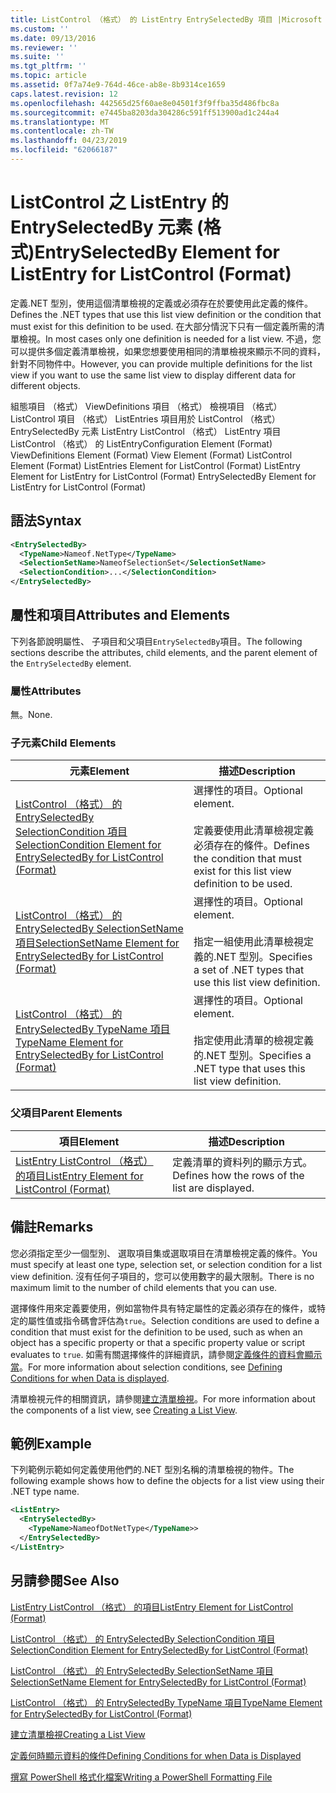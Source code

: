 ```yaml
---
title: ListControl （格式） 的 ListEntry EntrySelectedBy 項目 |Microsoft Docs
ms.custom: ''
ms.date: 09/13/2016
ms.reviewer: ''
ms.suite: ''
ms.tgt_pltfrm: ''
ms.topic: article
ms.assetid: 0f7a74e9-764d-46ce-ab8e-8b9314ce1659
caps.latest.revision: 12
ms.openlocfilehash: 442565d25f60ae8e04501f3f9ffba35d486fbc8a
ms.sourcegitcommit: e7445ba8203da304286c591ff513900ad1c244a4
ms.translationtype: MT
ms.contentlocale: zh-TW
ms.lasthandoff: 04/23/2019
ms.locfileid: "62066187"
---
```

# <a name="entryselectedby-element-for-listentry-for-listcontrol-format"></a><span data-ttu-id="fb0e0-102">ListControl 之 ListEntry 的 EntrySelectedBy 元素 (格式)</span><span class="sxs-lookup"><span data-stu-id="fb0e0-102">EntrySelectedBy Element for ListEntry for ListControl (Format)</span></span>

<span data-ttu-id="fb0e0-103">定義.NET 型別，使用這個清單檢視的定義或必須存在於要使用此定義的條件。</span><span class="sxs-lookup"><span data-stu-id="fb0e0-103">Defines the .NET types that use this list view definition or the condition that must exist for this definition to be used.</span></span> <span data-ttu-id="fb0e0-104">在大部分情況下只有一個定義所需的清單檢視。</span><span class="sxs-lookup"><span data-stu-id="fb0e0-104">In most cases only one definition is needed for a list view.</span></span> <span data-ttu-id="fb0e0-105">不過，您可以提供多個定義清單檢視，如果您想要使用相同的清單檢視來顯示不同的資料，針對不同物件中。</span><span class="sxs-lookup"><span data-stu-id="fb0e0-105">However, you can provide multiple definitions for the list view if you want to use the same list view to display different data for different objects.</span></span>

<span data-ttu-id="fb0e0-106">組態項目 （格式） ViewDefinitions 項目 （格式） 檢視項目 （格式） ListControl 項目 （格式） ListEntries 項目用於 ListControl （格式） EntrySelectedBy 元素 ListEntry ListControl （格式） ListEntry 項目ListControl （格式） 的 ListEntry</span><span class="sxs-lookup"><span data-stu-id="fb0e0-106">Configuration Element (Format) ViewDefinitions Element (Format) View Element (Format) ListControl Element (Format) ListEntries Element for ListControl (Format) ListEntry Element for ListEntry for ListControl (Format) EntrySelectedBy Element for ListEntry for ListControl (Format)</span></span>

## <a name="syntax"></a><span data-ttu-id="fb0e0-107">語法</span><span class="sxs-lookup"><span data-stu-id="fb0e0-107">Syntax</span></span>

```xml
<EntrySelectedBy>
  <TypeName>Nameof.NetType</TypeName>
  <SelectionSetName>NameofSelectionSet</SelectionSetName>
  <SelectionCondition>...</SelectionCondition>
</EntrySelectedBy>
```

## <a name="attributes-and-elements"></a><span data-ttu-id="fb0e0-108">屬性和項目</span><span class="sxs-lookup"><span data-stu-id="fb0e0-108">Attributes and Elements</span></span>

<span data-ttu-id="fb0e0-109">下列各節說明屬性、 子項目和父項目`EntrySelectedBy`項目。</span><span class="sxs-lookup"><span data-stu-id="fb0e0-109">The following sections describe the attributes, child elements, and the parent element of the `EntrySelectedBy` element.</span></span>

### <a name="attributes"></a><span data-ttu-id="fb0e0-110">屬性</span><span class="sxs-lookup"><span data-stu-id="fb0e0-110">Attributes</span></span>

<span data-ttu-id="fb0e0-111">無。</span><span class="sxs-lookup"><span data-stu-id="fb0e0-111">None.</span></span>

### <a name="child-elements"></a><span data-ttu-id="fb0e0-112">子元素</span><span class="sxs-lookup"><span data-stu-id="fb0e0-112">Child Elements</span></span>

|<span data-ttu-id="fb0e0-113">元素</span><span class="sxs-lookup"><span data-stu-id="fb0e0-113">Element</span></span>|<span data-ttu-id="fb0e0-114">描述</span><span class="sxs-lookup"><span data-stu-id="fb0e0-114">Description</span></span>|
|-------------|-----------------|
|[<span data-ttu-id="fb0e0-115">ListControl （格式） 的 EntrySelectedBy SelectionCondition 項目</span><span class="sxs-lookup"><span data-stu-id="fb0e0-115">SelectionCondition Element for EntrySelectedBy for ListControl  (Format)</span></span>](./selectioncondition-element-for-entryselectedby-for-listcontrol-format.md)|<span data-ttu-id="fb0e0-116">選擇性的項目。</span><span class="sxs-lookup"><span data-stu-id="fb0e0-116">Optional element.</span></span><br /><br /> <span data-ttu-id="fb0e0-117">定義要使用此清單檢視定義必須存在的條件。</span><span class="sxs-lookup"><span data-stu-id="fb0e0-117">Defines the condition that must exist for this list view definition to be used.</span></span>|
|[<span data-ttu-id="fb0e0-118">ListControl （格式） 的 EntrySelectedBy SelectionSetName 項目</span><span class="sxs-lookup"><span data-stu-id="fb0e0-118">SelectionSetName Element for EntrySelectedBy for ListControl (Format)</span></span>](./selectionsetname-element-for-entryselectedby-for-listcontrol-format.md)|<span data-ttu-id="fb0e0-119">選擇性的項目。</span><span class="sxs-lookup"><span data-stu-id="fb0e0-119">Optional element.</span></span><br /><br /> <span data-ttu-id="fb0e0-120">指定一組使用此清單檢視定義的.NET 型別。</span><span class="sxs-lookup"><span data-stu-id="fb0e0-120">Specifies a set of .NET types that use this list view definition.</span></span>|
|[<span data-ttu-id="fb0e0-121">ListControl （格式） 的 EntrySelectedBy TypeName 項目</span><span class="sxs-lookup"><span data-stu-id="fb0e0-121">TypeName Element for EntrySelectedBy for ListControl (Format)</span></span>](./typename-element-for-entryselectedby-for-listcontrol-format.md)|<span data-ttu-id="fb0e0-122">選擇性的項目。</span><span class="sxs-lookup"><span data-stu-id="fb0e0-122">Optional element.</span></span><br /><br /> <span data-ttu-id="fb0e0-123">指定使用此清單的檢視定義的.NET 型別。</span><span class="sxs-lookup"><span data-stu-id="fb0e0-123">Specifies a .NET type that uses this list view definition.</span></span>|

### <a name="parent-elements"></a><span data-ttu-id="fb0e0-124">父項目</span><span class="sxs-lookup"><span data-stu-id="fb0e0-124">Parent Elements</span></span>

|<span data-ttu-id="fb0e0-125">項目</span><span class="sxs-lookup"><span data-stu-id="fb0e0-125">Element</span></span>|<span data-ttu-id="fb0e0-126">描述</span><span class="sxs-lookup"><span data-stu-id="fb0e0-126">Description</span></span>|
|-------------|-----------------|
|[<span data-ttu-id="fb0e0-127">ListEntry ListControl （格式） 的項目</span><span class="sxs-lookup"><span data-stu-id="fb0e0-127">ListEntry Element for ListControl (Format)</span></span>](./listentry-element-for-listcontrol-format.md)|<span data-ttu-id="fb0e0-128">定義清單的資料列的顯示方式。</span><span class="sxs-lookup"><span data-stu-id="fb0e0-128">Defines how the rows of the list are displayed.</span></span>|

## <a name="remarks"></a><span data-ttu-id="fb0e0-129">備註</span><span class="sxs-lookup"><span data-stu-id="fb0e0-129">Remarks</span></span>

<span data-ttu-id="fb0e0-130">您必須指定至少一個型別、 選取項目集或選取項目在清單檢視定義的條件。</span><span class="sxs-lookup"><span data-stu-id="fb0e0-130">You must specify at least one type, selection set, or selection condition for a list view definition.</span></span> <span data-ttu-id="fb0e0-131">沒有任何子項目的，您可以使用數字的最大限制。</span><span class="sxs-lookup"><span data-stu-id="fb0e0-131">There is no maximum limit to the number of child elements that you can use.</span></span>

<span data-ttu-id="fb0e0-132">選擇條件用來定義要使用，例如當物件具有特定屬性的定義必須存在的條件，或特定的屬性值或指令碼會評估為`true`。</span><span class="sxs-lookup"><span data-stu-id="fb0e0-132">Selection conditions are used to define a condition that must exist for the definition to be used, such as when an object has a specific property or that a specific property value or script evaluates to `true`.</span></span> <span data-ttu-id="fb0e0-133">如需有關選擇條件的詳細資訊，請參閱[定義條件的資料會顯示當](./defining-conditions-for-displaying-data.md)。</span><span class="sxs-lookup"><span data-stu-id="fb0e0-133">For more information about selection conditions, see [Defining Conditions for when Data is displayed](./defining-conditions-for-displaying-data.md).</span></span>

<span data-ttu-id="fb0e0-134">清單檢視元件的相關資訊，請參閱[建立清單檢視](./creating-a-list-view.md)。</span><span class="sxs-lookup"><span data-stu-id="fb0e0-134">For more information about the components of a list view, see [Creating a List View](./creating-a-list-view.md).</span></span>

## <a name="example"></a><span data-ttu-id="fb0e0-135">範例</span><span class="sxs-lookup"><span data-stu-id="fb0e0-135">Example</span></span>

<span data-ttu-id="fb0e0-136">下列範例示範如何定義使用他們的.NET 型別名稱的清單檢視的物件。</span><span class="sxs-lookup"><span data-stu-id="fb0e0-136">The following example shows how to define the objects for a list view using their .NET type name.</span></span>

```xml
<ListEntry>
  <EntrySelectedBy>
    <TypeName>NameofDotNetType</TypeName>>
  </EntrySelectedBy>
</ListEntry>
```

## <a name="see-also"></a><span data-ttu-id="fb0e0-137">另請參閱</span><span class="sxs-lookup"><span data-stu-id="fb0e0-137">See Also</span></span>

[<span data-ttu-id="fb0e0-138">ListEntry ListControl （格式） 的項目</span><span class="sxs-lookup"><span data-stu-id="fb0e0-138">ListEntry Element for ListControl (Format)</span></span>](./listentry-element-for-listcontrol-format.md)

[<span data-ttu-id="fb0e0-139">ListControl （格式） 的 EntrySelectedBy SelectionCondition 項目</span><span class="sxs-lookup"><span data-stu-id="fb0e0-139">SelectionCondition Element for EntrySelectedBy for ListControl (Format)</span></span>](./selectioncondition-element-for-entryselectedby-for-listcontrol-format.md)

[<span data-ttu-id="fb0e0-140">ListControl （格式） 的 EntrySelectedBy SelectionSetName 項目</span><span class="sxs-lookup"><span data-stu-id="fb0e0-140">SelectionSetName Element for EntrySelectedBy for ListControl (Format)</span></span>](./selectionsetname-element-for-entryselectedby-for-listcontrol-format.md)

[<span data-ttu-id="fb0e0-141">ListControl （格式） 的 EntrySelectedBy TypeName 項目</span><span class="sxs-lookup"><span data-stu-id="fb0e0-141">TypeName Element for EntrySelectedBy for ListControl (Format)</span></span>](./typename-element-for-entryselectedby-for-listcontrol-format.md)

[<span data-ttu-id="fb0e0-142">建立清單檢視</span><span class="sxs-lookup"><span data-stu-id="fb0e0-142">Creating a List View</span></span>](./creating-a-list-view.md)

[<span data-ttu-id="fb0e0-143">定義何時顯示資料的條件</span><span class="sxs-lookup"><span data-stu-id="fb0e0-143">Defining Conditions for when Data is Displayed</span></span>](./defining-conditions-for-displaying-data.md)

[<span data-ttu-id="fb0e0-144">撰寫 PowerShell 格式化檔案</span><span class="sxs-lookup"><span data-stu-id="fb0e0-144">Writing a PowerShell Formatting File</span></span>](./writing-a-powershell-formatting-file.md)
